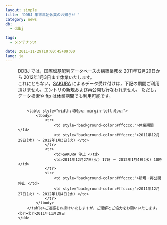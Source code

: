 ```yaml
---
layout: simple
title: 'DDBJ 年末年始休業のお知らせ '
category: news
db:
  - ddbj

tags:
  - メンテナンス

date: 2011-11-29T10:00:45+09:00
lang: ja
---
```


<dl>
    <dd>DDBJ では，国際塩基配列データベースの構築業務を 2011年12月29日から 2012年1月3日まで休業いたします。<br>これにともない，<a href="http://sakura.ddbj.nig.ac.jp/top-j.html" target="_new">SAKURA</a> によるデータ受け付けは，下記の期間ご利用頂けません。エントリの新規および再公開も行なわれません。 ただし，データ検索や ftp は休業期間でも利用可能です。<br><br>

        <table style="width:450px; margin-left:0px;">
            <tbody>
                <tr>
                    <td style="background-color:#ffcccc;">休業期間 </td>
                    <td style="background-color:#ffcccc;">2011年12月29日(木) ～ 2012年1月3日(火) </td>
                </tr>
                <tr>
                    <td>SAKURA 停止 </td>
                    <td>2011年12月27日(火) 17時 ～ 2012年1月4日(水) 10時</td>
                </tr>
                <tr>
                    <td style="background-color:#ffcccc;">新規・再公開停止 </td>
                    <td style="background-color:#ffcccc;">2011年12月27日(火) ～ 2012年1月4日(水) </td>
                </tr>
            </tbody>
        </table>ご迷惑をお掛けいたしますが，ご理解とご協力をお願いいたします。<br><br>2011年11月29日
    </dd>
</dl>
